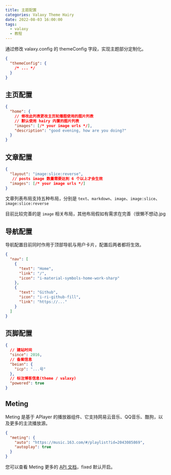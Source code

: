 ```yaml
---
title: 主题配置
categories: Valaxy Theme Hairy
date: 2022-08-03 16:00:00
tags:
  - valaxy
  - 教程
---
```


通过修改 valaxy.config 的 themeConfig 字段，实现主题部分定制化。

```json
{
  "themeConfig": {
    /* ... */
  }
}
```

## 主页配置

```json
{
  "home": {
    // 修改此列表更改主页轮播图使用的图片列表
    // 默认使用 hairy 内置的图片列表
    "images": [/* your image urls */],
    "description": "good evening, how are you doing?"
  }
}
```

## 文章配置

```json
{
  "layout": "image:slice:reverse",
   // posts image 数量需要达到 6 个以上才会生效
  "images": [/* your image urls */]
}
```

<!-- more -->

文章列表布局支持五种布局，分别是 `text`、`markdown`、`image`、`image:slice`、`image:slice:reverse`

<HairyImageGroup row="150px">
  <HairyImage src="https://tva3.sinaimg.cn/large/008ugSUaly8h4tkzd4r8yj315l0u0tb0.jpg" />
  <HairyImage src="https://tva3.sinaimg.cn/large/008ugSUaly8h4tkzgjn6wj31ha0nkdj4.jpg" />
  <HairyImage src="https://tva3.sinaimg.cn/large/008ugSUaly8h4tkzrldvej317n0u0q9h.jpg" />
  <HairyImage src="https://tva3.sinaimg.cn/large/008ugSUaly8h4tl0fhm8ej313h0u0wk7.jpg" />
  <HairyImage src="https://tva3.sinaimg.cn/large/008ugSUaly8h4tl0rjknkj31kx0u0jz0.jpg" />
</HairyImageGroup>

目前比较完善的是 `image` 相关布局，其他布局假如有需求在完善（很懒不想动.jpg

## 导航配置

导航配置目前同时作用于顶部导航与用户卡片，配置后两者都将生效。

```json
{
  "nav": [
    {
      "text": "Home",
      "link": "/",
      "icon": "i-material-symbols-home-work-sharp"
    },
    {
      "text": "Github",
      "icon": "i-ri-github-fill",
      "link": "https://..."
    }
  ]
}
```

## 页脚配置

```json
{
  // 建站时间
  "since": 2016,
  // 备案信息
  "beian": {
    "icp": "...号"
  },
  // 标注博客信息(theme / valaxy)
  "powered": true
}
```

## Meting

Meting 是基于 APlayer 的播放器组件、它支持网易云音乐、QQ音乐、酷狗，以及更多的主流播放源。

```json
{
  "meting": {
    "auto": "https://music.163.com/#/playlist?id=2043085869",
    "autoplay": true
  }
}
```

您可以查看 Meting 更多的 [API 文档](https://github.com/metowolf/MetingJS#option)，fixed 默认开启。